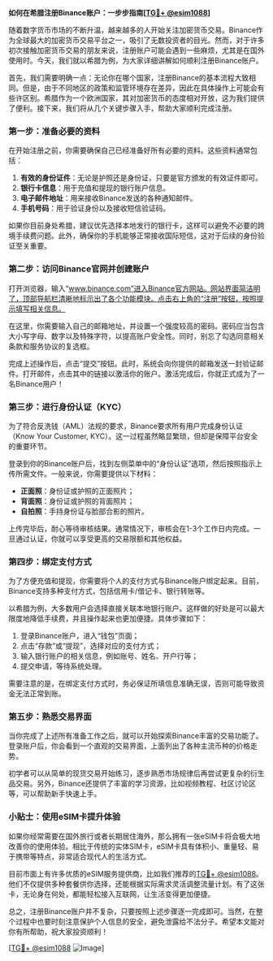 **如何在希腊注册Binance账户：一步步指南[[TG💪+ @esim1088](https://t.me/s/esim1088)]**

随着数字货币市场的不断升温，越来越多的人开始关注加密货币交易。Binance作为全球最大的加密货币交易平台之一，吸引了无数投资者的目光。然而，对于许多初次接触加密货币交易的朋友来说，注册账户可能会遇到一些麻烦，尤其是在国外使用时。今天，我们就以希腊为例，为大家详细讲解如何顺利注册Binance账户。

首先，我们需要明确一点：无论你在哪个国家，注册Binance的基本流程大致相同。但是，由于不同地区的政策和监管环境存在差异，因此在具体操作上可能会有些许区别。希腊作为一个欧洲国家，其对加密货币的态度相对开放，这为我们提供了便利。接下来，我们将从几个关键步骤入手，帮助大家顺利完成注册。

### 第一步：准备必要的资料

在开始注册之前，你需要确保自己已经准备好所有必要的资料。这些资料通常包括：

1. **有效的身份证件**：无论是护照还是身份证，只要是官方颁发的有效证件即可。
2. **银行卡信息**：用于充值和提现的银行账户信息。
3. **电子邮件地址**：用来接收Binance发送的各种通知邮件。
4. **手机号码**：用于验证身份以及接收短信验证码。

如果你目前身处希腊，建议优先选择本地发行的银行卡，这样可以避免不必要的跨境手续费问题。此外，确保你的手机能够正常接收国际短信，这对于后续的身份验证至关重要。

### 第二步：访问Binance官网并创建账户

打开浏览器，输入“www.binance.com”进入Binance官方网站。网站界面简洁明了，顶部导航栏清晰地标示出了各个功能模块。点击右上角的“注册”按钮，按照提示填写相关信息。

在这里，你需要输入自己的邮箱地址，并设置一个强度较高的密码。密码应当包含大小写字母、数字以及特殊字符，以提高账户安全性。同时，别忘了勾选同意相关条款和服务协议的复选框。

完成上述操作后，点击“提交”按钮。此时，系统会向你提供的邮箱发送一封验证邮件。打开邮件，点击其中的链接以激活你的账户。激活完成后，你就正式成为了一名Binance用户！

### 第三步：进行身份认证（KYC）

为了符合反洗钱（AML）法规的要求，Binance要求所有用户完成身份认证（Know Your Customer, KYC）。这一过程虽然略显繁琐，但却是保障平台安全的重要环节。

登录到你的Binance账户后，找到左侧菜单中的“身份认证”选项，然后按照指示上传所需文件。一般来说，你需要提供以下材料：

- **正面照**：身份证或护照的正面照片；
- **背面照**：身份证或护照的背面照片；
- **自拍照**：手持身份证与脸部合影的照片。

上传完毕后，耐心等待审核结果。通常情况下，审核会在1-3个工作日内完成。一旦通过认证，你就可以享受更高的交易限额和其他权益。

### 第四步：绑定支付方式

为了方便充值和提现，你需要将个人的支付方式与Binance账户绑定起来。目前，Binance支持多种支付方式，包括信用卡/借记卡、银行转账等。

以希腊为例，大多数用户会选择直接关联本地银行账户。这样做的好处是可以最大限度地降低手续费，并且操作起来也更加便捷。具体步骤如下：

1. 登录Binance账户，进入“钱包”页面；
2. 点击“存款”或“提现”，选择对应的支付方式；
3. 输入银行账户的相关信息，例如账号、姓名、开户行等；
4. 提交申请，等待系统处理。

需要注意的是，在绑定支付方式时，务必保证所填信息准确无误，否则可能导致资金无法正常到账。

### 第五步：熟悉交易界面

当你完成了上述所有准备工作之后，就可以开始探索Binance丰富的交易功能了。登录账户后，你会看到一个直观的交易界面，上面列出了各种主流币种的价格走势。

初学者可以从简单的现货交易开始练习，逐步熟悉市场规律后再尝试更复杂的衍生品交易。另外，Binance还提供了丰富的学习资源，比如视频教程、社区讨论区等，可以帮助新手快速上手。

### 小贴士：使用eSIM卡提升体验

如果你经常需要在国外旅行或者长期居住海外，那么拥有一张eSIM卡将会极大地改善你的使用体验。相比于传统的实体SIM卡，eSIM卡具有体积小、重量轻、易于携带等特点，非常适合现代人的生活方式。

目前市面上有许多优质的eSIM服务提供商，比如我们推荐的[TG💪+ @esim1088](https://t.me/s/esim1088)。他们不仅提供多种套餐供你选择，还能根据实际需求灵活调整流量计划。有了这张卡，无论身在何处，都能轻松接入互联网，让生活变得更加便捷。

总之，注册Binance账户并不复杂，只要按照上述步骤逐一完成即可。当然，在整个过程中也要时刻注意保护个人信息的安全，避免泄露给不法分子。希望本文能对你有所帮助，祝大家投资顺利！

[[TG💪+ @esim1088](https://t.me/s/esim1088) ![Image](https://i.postimg.cc/4NQfJmqS/Snipaste-2025-05-13-00-14-12.png)]